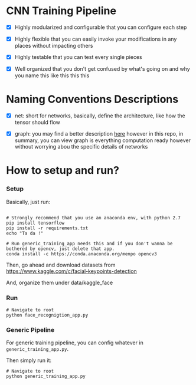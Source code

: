 # CNN Training Pipeline

- [X] Highly modularized and configurable that you can configure each step

- [X] Highly flexible that you can easily invoke your modifications in any places without impacting others

- [X] Highly testable that you can test every single pieces

- [X] Well organized that you don't get confused by what's going on and why you name this like this this this


# Naming Conventions Descriptions

- [X] net: short for networks, basically, define the architecture, like how the tensor should flow

- [X] graph: you may find a better description [here](https://www.tensorflow.org/programmers_guide/graphs)
however in this repo, in summary, you can view graph is everything computation ready however without worrying abou the specific details of networks

# How to setup and run?

### Setup

Basically, just run:

```

# Strongly recommend that you use an anaconda env, with python 2.7
pip install tensorflow
pip install -r requirements.txt
echo "Ta da !"

# Run generic_training_app needs this and if you don't wanna be bothered by opencv, just delete that app.
conda install -c https://conda.anaconda.org/menpo opencv3

```

Then, go ahead and download datasets from https://www.kaggle.com/c/facial-keypoints-detection

And, organize them under data/kaggle_face

### Run

```
# Navigate to root
python face_recognigtion_app.py
```


### Generic Pipeline

For generic training pipeline, you can config whatever in `generic_training_app.py`.

Then simply run it:

```
# Navigate to root
python generic_training_app.py

```
